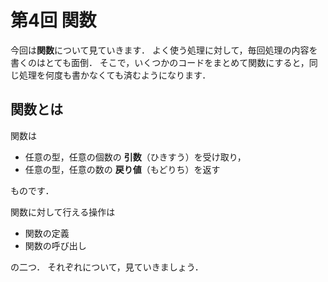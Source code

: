 # 第4回 関数

今回は**関数**について見ていきます．
よく使う処理に対して，毎回処理の内容を書くのはとても面倒．
そこで，いくつかのコードをまとめて関数にすると，同じ処理を何度も書かなくても済むようになります．

## 関数とは
関数は

- 任意の型，任意の個数の **引数**（ひきすう）を受け取り，
- 任意の型，任意の数の **戻り値**（もどりち）を返す

ものです．

関数に対して行える操作は

- 関数の定義
- 関数の呼び出し

の二つ．
それぞれについて，見ていきましょう．

